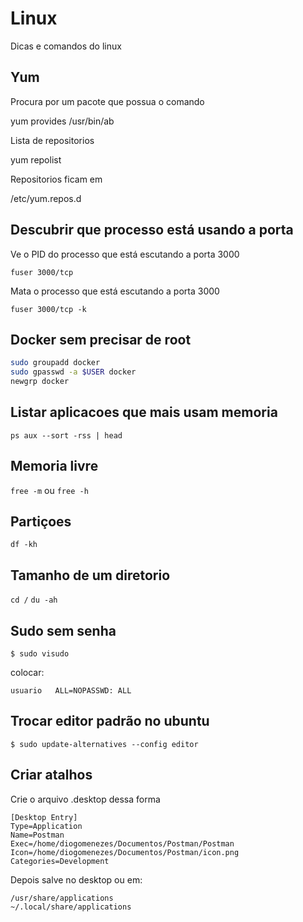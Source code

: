 # Linux

Dicas e comandos  do linux

## Yum

Procura por um pacote que possua o comando

yum provides /usr/bin/ab

Lista de repositorios

yum repolist

Repositorios ficam em 

/etc/yum.repos.d

## Descubrir que processo está usando a porta

Ve o PID do processo que está escutando a porta 3000

`fuser 3000/tcp`

Mata o processo que está escutando a porta 3000

`fuser 3000/tcp -k`

## Docker sem precisar de root

```bash
sudo groupadd docker
sudo gpasswd -a $USER docker
newgrp docker
```

## Listar aplicacoes que mais usam memoria

`ps aux --sort -rss | head`

## Memoria livre

`free -m` ou `free -h`

## Partiçoes

`df -kh`

## Tamanho de um diretorio

`cd /`
`du -ah`

## Sudo sem senha

`$ sudo visudo`

colocar:

`usuario   ALL=NOPASSWD: ALL`

## Trocar editor padrão no ubuntu

`$ sudo update-alternatives --config editor`

## Criar atalhos

Crie o arquivo .desktop dessa forma

    [Desktop Entry]
    Type=Application
    Name=Postman
    Exec=/home/diogomenezes/Documentos/Postman/Postman
    Icon=/home/diogomenezes/Documentos/Postman/icon.png
    Categories=Development

Depois salve no desktop ou em:

    /usr/share/applications
    ~/.local/share/applications
